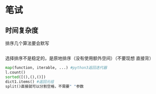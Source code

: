 # 笔试

## 时间复杂度
排序几个算法要会默写
```python

```
选择排序不是稳定的，是原地排序（没有使用额外空间）（不要现想 直接背）



```python
map(function, iterable, ...) #python3返回迭代器
l.count()
sorted([(),(),()])
dict1.items() #返回元组
split()直接就可以分割空格，不需要" "参数
```